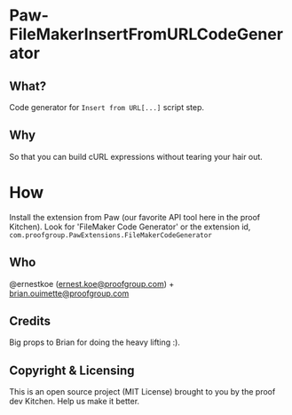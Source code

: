 # Paw-FileMakerInsertFromURLCodeGenerator

## What?
Code generator for `Insert from URL[...]` script step. 

## Why
So that you can build cURL expressions without tearing your hair out.

# How

Install the extension from Paw (our favorite API tool here in the proof Kitchen). Look for 'FileMaker Code Generator' or the extension id, `com.proofgroup.PawExtensions.FileMakerCodeGenerator`

## Who
@ernestkoe (ernest.koe@proofgroup.com) + brian.ouimette@proofgroup.com

## Credits
Big props to Brian for doing the heavy lifting :). 

## Copyright & Licensing
This is an open source project (MIT License) brought to you by the proof dev Kitchen. Help us make it better.
